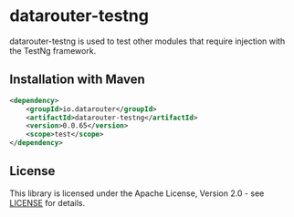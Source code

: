 # datarouter-testng

datarouter-testng is used to test other modules that require injection with the TestNg framework.

## Installation with Maven

```xml
<dependency>
	<groupId>io.datarouter</groupId>
	<artifactId>datarouter-testng</artifactId>
	<version>0.0.65</version>
	<scope>test</scope>
</dependency>
```

## License

This library is licensed under the Apache License, Version 2.0 - see [LICENSE](../LICENSE) for details.
